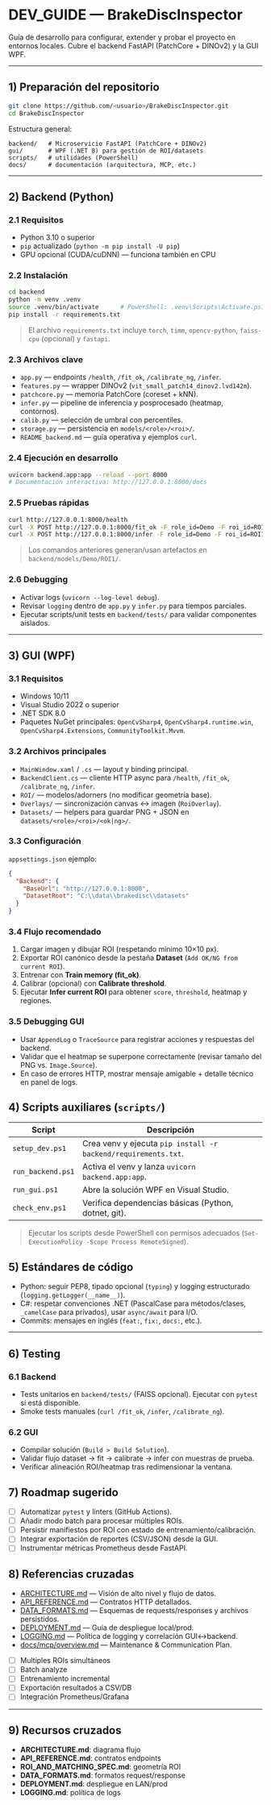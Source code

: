 # DEV_GUIDE — BrakeDiscInspector

Guía de desarrollo para configurar, extender y probar el proyecto en entornos locales. Cubre el backend FastAPI (PatchCore + DINOv2) y la GUI WPF.

---

## 1) Preparación del repositorio

```bash
git clone https://github.com/<usuario>/BrakeDiscInspector.git
cd BrakeDiscInspector
```

Estructura general:
```
backend/   # Microservicio FastAPI (PatchCore + DINOv2)
gui/       # WPF (.NET 8) para gestión de ROI/datasets
scripts/   # utilidades (PowerShell)
docs/      # documentación (arquitectura, MCP, etc.)
```

---

## 2) Backend (Python)

### 2.1 Requisitos
- Python 3.10 o superior
- `pip` actualizado (`python -m pip install -U pip`)
- GPU opcional (CUDA/cuDNN) — funciona también en CPU

### 2.2 Instalación
```bash
cd backend
python -m venv .venv
source .venv/bin/activate      # PowerShell: .venv\Scripts\Activate.ps1
pip install -r requirements.txt
```

> El archivo `requirements.txt` incluye `torch`, `timm`, `opencv-python`, `faiss-cpu` (opcional) y `fastapi`.

### 2.3 Archivos clave
- `app.py` — endpoints `/health`, `/fit_ok`, `/calibrate_ng`, `/infer`.
- `features.py` — wrapper DINOv2 (`vit_small_patch14_dinov2.lvd142m`).
- `patchcore.py` — memoria PatchCore (coreset + kNN).
- `infer.py` — pipeline de inferencia y posprocesado (heatmap, contornos).
- `calib.py` — selección de umbral con percentiles.
- `storage.py` — persistencia en `models/<role>/<roi>/`.
- `README_backend.md` — guía operativa y ejemplos `curl`.

### 2.4 Ejecución en desarrollo
```bash
uvicorn backend.app:app --reload --port 8000
# Documentación interactiva: http://127.0.0.1:8000/docs
```

### 2.5 Pruebas rápidas
```bash
curl http://127.0.0.1:8000/health
curl -X POST http://127.0.0.1:8000/fit_ok -F role_id=Demo -F roi_id=ROI1 -F mm_per_px=0.2 -F images=@sample_ok.png
curl -X POST http://127.0.0.1:8000/infer -F role_id=Demo -F roi_id=ROI1 -F mm_per_px=0.2 -F image=@sample_ok.png
```

> Los comandos anteriores generan/usan artefactos en `backend/models/Demo/ROI1/`.

### 2.6 Debugging
- Activar logs (`uvicorn --log-level debug`).
- Revisar `logging` dentro de `app.py` y `infer.py` para tiempos parciales.
- Ejecutar scripts/unit tests en `backend/tests/` para validar componentes aislados.

---

## 3) GUI (WPF)

### 3.1 Requisitos
- Windows 10/11
- Visual Studio 2022 o superior
- .NET SDK 8.0
- Paquetes NuGet principales: `OpenCvSharp4`, `OpenCvSharp4.runtime.win`, `OpenCvSharp4.Extensions`, `CommunityToolkit.Mvvm`.

### 3.2 Archivos principales
- `MainWindow.xaml` / `.cs` — layout y binding principal.
- `BackendClient.cs` — cliente HTTP async para `/health`, `/fit_ok`, `/calibrate_ng`, `/infer`.
- `ROI/` — modelos/adorners (no modificar geometría base).
- `Overlays/` — sincronización canvas ↔ imagen (`RoiOverlay`).
- `Datasets/` — helpers para guardar PNG + JSON en `datasets/<role>/<roi>/<ok|ng>/`.

### 3.3 Configuración
`appsettings.json` ejemplo:
```json
{
  "Backend": {
    "BaseUrl": "http://127.0.0.1:8000",
    "DatasetRoot": "C:\\data\\brakedisc\\datasets"
  }
}
```

### 3.4 Flujo recomendado
1. Cargar imagen y dibujar ROI (respetando mínimo 10×10 px).
2. Exportar ROI canónico desde la pestaña **Dataset** (`Add OK/NG from current ROI`).
3. Entrenar con **Train memory (fit_ok)**.
4. Calibrar (opcional) con **Calibrate threshold**.
5. Ejecutar **Infer current ROI** para obtener `score`, `threshold`, heatmap y regiones.

### 3.5 Debugging GUI
- Usar `AppendLog` o `TraceSource` para registrar acciones y respuestas del backend.
- Validar que el heatmap se superpone correctamente (revisar tamaño del PNG vs. `Image.Source`).
- En caso de errores HTTP, mostrar mensaje amigable + detalle técnico en panel de logs.
## 4) Scripts auxiliares (`scripts/`)

| Script | Descripción |
|--------|-------------|
| `setup_dev.ps1` | Crea venv y ejecuta `pip install -r backend/requirements.txt`. |
| `run_backend.ps1` | Activa el venv y lanza `uvicorn backend.app:app`. |
| `run_gui.ps1` | Abre la solución WPF en Visual Studio. |
| `check_env.ps1` | Verifica dependencias básicas (Python, dotnet, git). |
> Ejecutar los scripts desde PowerShell con permisos adecuados (`Set-ExecutionPolicy -Scope Process RemoteSigned`).
## 5) Estándares de código
- Python: seguir PEP8, tipado opcional (`typing`) y logging estructurado (`logging.getLogger(__name__)`).
- C#: respetar convenciones .NET (PascalCase para métodos/clases, `_camelCase` para privados), usar `async/await` para I/O.
- Commits: mensajes en inglés (`feat:`, `fix:`, `docs:`, etc.).

---

## 6) Testing

### 6.1 Backend
- Tests unitarios en `backend/tests/` (FAISS opcional). Ejecutar con `pytest` si está disponible.
- Smoke tests manuales (`curl /fit_ok`, `/infer`, `/calibrate_ng`).

### 6.2 GUI
- Compilar solución (`Build > Build Solution`).
- Validar flujo dataset → fit → calibrate → infer con muestras de prueba.
- Verificar alineación ROI/heatmap tras redimensionar la ventana.
## 7) Roadmap sugerido

- [ ] Automatizar `pytest` y linters (GitHub Actions).
- [ ] Añadir modo batch para procesar múltiples ROIs.
- [ ] Persistir manifiestos por ROI con estado de entrenamiento/calibración.
- [ ] Integrar exportación de reportes (CSV/JSON) desde la GUI.
- [ ] Instrumentar métricas Prometheus desde FastAPI.
## 8) Referencias cruzadas
- [ARCHITECTURE.md](ARCHITECTURE.md) — Visión de alto nivel y flujo de datos.
- [API_REFERENCE.md](API_REFERENCE.md) — Contratos HTTP detallados.
- [DATA_FORMATS.md](DATA_FORMATS.md) — Esquemas de requests/responses y archivos persistidos.
- [DEPLOYMENT.md](DEPLOYMENT.md) — Guía de despliegue local/prod.
- [LOGGING.md](LOGGING.md) — Política de logging y correlación GUI↔backend.
- [docs/mcp/overview.md](docs/mcp/overview.md) — Maintenance & Communication Plan.
- [ ] Multiples ROIs simultáneos
- [ ] Batch analyze
- [ ] Entrenamiento incremental
- [ ] Exportación resultados a CSV/DB
- [ ] Integración Prometheus/Grafana

---

## 9) Recursos cruzados

- **ARCHITECTURE.md**: diagrama flujo
- **API_REFERENCE.md**: contratos endpoints
- **ROI_AND_MATCHING_SPEC.md**: geometría ROI
- **DATA_FORMATS.md**: formatos request/response
- **DEPLOYMENT.md**: despliegue en LAN/prod
- **LOGGING.md**: política de logs

